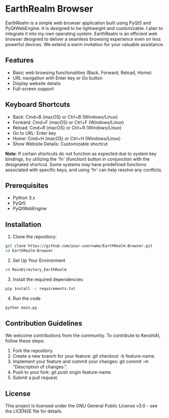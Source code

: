 # EarthRealm Browser

EarthRealm is a simple web browser application built using PyQt5 and PyQtWebEngine. It is designed to be lightweight and customizable. I plan to integrate it into my own operating system. 
EarthRealm is an efficient web browser designed to deliver a seamless browsing experience even on less powerful devices. We extend a warm invitation for your valuable assistance.

## Features

- Basic web browsing functionalities (Back, Forward, Reload, Home)
- URL navigation with Enter key or Go button
- Display website details
- Full-screen support

## Keyboard Shortcuts

- Back: Cmd+B (macOS) or Ctrl+B (Windows/Linux)
- Forward: Cmd+F (macOS) or Ctrl+F (Windows/Linux)
- Reload: Cmd+R (macOS) or Ctrl+R (Windows/Linux)
- Go to URL: Enter key
- Home: Cmd+H (macOS) or Ctrl+H (Windows/Linux)
- Show Website Details: Customizable shortcut

**Note**: If certain shortcuts do not function as expected due to system key bindings, try utilizing the 'fn' (function) button in conjunction with the designated shortcut. Some systems may have predefined functions associated with specific keys, and using 'fn' can help resolve any conflicts.

## Prerequisites

- Python 3.x
- PyQt5
- PyQtWebEngine

## Installation

1. Clone the repository:

```bash
git clone https://github.com/your-username/EarthRealm-Browser.git
cd EarthRealm-Browser
```

2. Set Up Your Environment
```bash
cd MainDirectory_EarthRealm
```

3. Install the required dependencies:
```bash
pip install -r requirements.txt
```

4. Run the code
```bash
python main.py
```

## Contribution Guidelines

We welcome contributions from the community. To contribute to KenshiAI, follow these steps:

1. Fork the repository.
2. Create a new branch for your feature: git checkout -b feature-name.
3. Implement your feature and commit your changes: git commit -m "Description of changes.".
4. Push to your fork: git push origin feature-name.
5. Submit a pull request.

## License

This project is licensed under the GNU General Public License v3.0 - see the LICENSE file for details.
